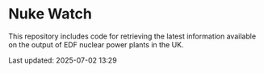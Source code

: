 # Nuke Watch

This repository includes code for retrieving the latest information available on the output of EDF nuclear power plants in the UK.

Last updated: 2025-07-02 13:29
